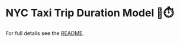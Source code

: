 <link rel="stylesheet" href="../../docs/assets/css/style.css">

# NYC Taxi Trip Duration Model 🚕⏱️

For full details see the [README](README.md).
